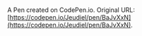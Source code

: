 # 

A Pen created on CodePen.io. Original URL: [https://codepen.io/Jeudiel/pen/BaJvXxN](https://codepen.io/Jeudiel/pen/BaJvXxN).

